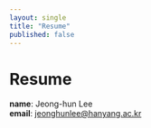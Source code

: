 ```yaml
---
layout: single
title: "Resume"
published: false
---
```


# Resume
**name**: Jeong-hun Lee  
**email**: jeonghunlee@hanyang.ac.kr